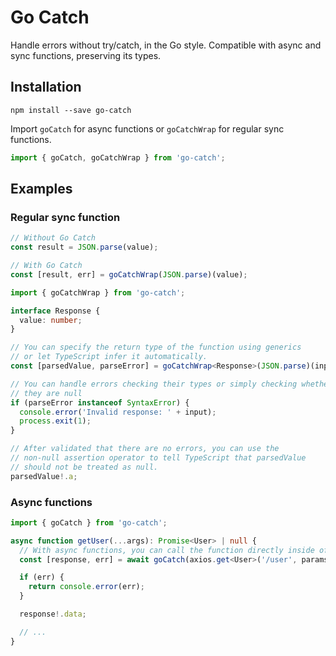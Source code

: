 # Go Catch

Handle errors without try/catch, in the Go style. Compatible with async and sync functions, preserving its types.

## Installation

```
npm install --save go-catch
```

Import `goCatch` for async functions or `goCatchWrap` for regular sync functions.

```ts
import { goCatch, goCatchWrap } from 'go-catch';
```

## Examples

### Regular sync function

```ts
// Without Go Catch
const result = JSON.parse(value);

// With Go Catch
const [result, err] = goCatchWrap(JSON.parse)(value);
```

```ts
import { goCatchWrap } from 'go-catch';

interface Response {
  value: number;
}

// You can specify the return type of the function using generics
// or let TypeScript infer it automatically.
const [parsedValue, parseError] = goCatchWrap<Response>(JSON.parse)(input);

// You can handle errors checking their types or simply checking whether
// they are null
if (parseError instanceof SyntaxError) {
  console.error('Invalid response: ' + input);
  process.exit(1);
}

// After validated that there are no errors, you can use the
// non-null assertion operator to tell TypeScript that parsedValue
// should not be treated as null.
parsedValue!.a;
```

### Async functions

```ts
import { goCatch } from 'go-catch';

async function getUser(...args): Promise<User> | null {
  // With async functions, you can call the function directly inside of the goCatch as an argument.
  const [response, err] = await goCatch(axios.get<User>('/user', params));

  if (err) {
    return console.error(err);
  }

  response!.data;

  // ...
}
```
